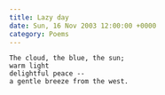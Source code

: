 ```yaml
---
title: Lazy day
date: Sun, 16 Nov 2003 12:00:00 +0000
category: Poems
---
```


    The cloud, the blue, the sun;  
    warm light  
    delightful peace --  
    a gentle breeze from the west.


